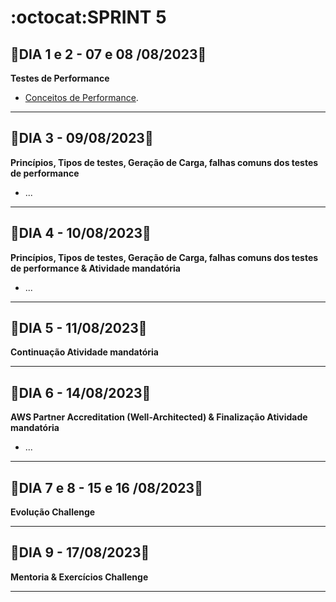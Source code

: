 # :octocat:SPRINT 5
## :red_circle:DIA 1 e 2 - 07 e 08 /08/2023:pushpin:
**Testes de Performance**
- [Conceitos de Performance](https://github.com/AndressaComp/SPRINTs/issues/40#issue-1843856291).
---
## :red_circle:DIA 3 - 09/08/2023:pushpin:
**Princípios, Tipos de testes, Geração de Carga, falhas comuns dos testes de performance**
- ...
---
## :red_circle:DIA 4 - 10/08/2023:pushpin:
**Princípios, Tipos de testes, Geração de Carga, falhas comuns dos testes de performance & Atividade mandatória**
- ...
---
## :red_circle:DIA 5 - 11/08/2023:pushpin:
**Continuação Atividade mandatória**

---
## :red_circle:DIA 6 - 14/08/2023:pushpin:
**AWS Partner Accreditation (Well-Architected) & Finalização Atividade mandatória**
- ...
---
## :red_circle:DIA 7 e 8 - 15 e 16 /08/2023:pushpin:
**Evolução Challenge**

---
## :red_circle:DIA 9 - 17/08/2023:pushpin:
**Mentoria & Exercícios Challenge**

---
